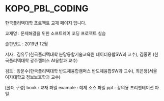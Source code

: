 ﻿# KOPO_PBL_CODING

한국폴리텍대학 프로젝트 교재 페이지 입니다.

교재명 : 문제해결을 위한 소프트웨어 코딩 프로젝트 실습

출판년도 : 2019년 12월

저자 : 김유두(한국폴리텍대학 분당융합기술교육원 데이터융합SW과 교수), 김종민 (한국폴리텍대학 광주캠퍼스 AI융합과 교수)

검토 : 장문수(한국폴리텍대학 반도체융합캠퍼스 반도체융합SW과 교수), 최은정(서울여자대학교 정보보호학과 교수)


[폴더 구성]
book : 교재 파일
example : 예제 소스 파일
ppt : 강의용 프리젠테이션 파일

